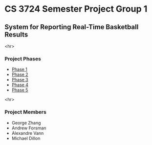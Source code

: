 <h1>CS 3724 Semester Project Group 1</h1>

<h2>System for Reporting Real-Time Basketball Results</h2>



&lt;hr&gt;



<h3>Project Phases</h3>
<ul>
<li><a href='http://code.google.com/p/cs-3724-group1/wiki/Phase1HomePage'>Phase 1</a></li>
<li><a href='http://code.google.com/p/cs-3724-group1/wiki/Phase2HomePage'>Phase 2</a></li>
<li><a href='http://code.google.com/p/cs-3724-group1/wiki/Phase3HomePage'>Phase 3</a></li>
<li><a href='http://code.google.com/p/cs-3724-group1/wiki/Phase4HomePage'>Phase 4</a></li>
<li><a href='http://code.google.com/p/cs-3724-group1/wiki/Phase5HomePage'>Phase 5</a></li>
</ul>



&lt;hr&gt;



<h3>Project Members</h3>
<ul>
<li>George Zhang</li>
<li>Andrew Forsman</li>
<li>Alexandre Vann</li>
<li>Michael Dillon</li>
</ul>